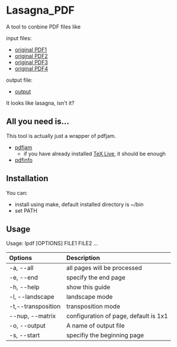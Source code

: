 # Lasagna_PDF

A tool to conbine PDF files like

input files:
- [original PDF1](https://github.com/nukazuka/Lasagna_PDF/blob/master/sample/sample1.pdf)
- [original PDF2](https://github.com/nukazuka/Lasagna_PDF/blob/master/sample/sample2.pdf)
- [original PDF3](https://github.com/nukazuka/Lasagna_PDF/blob/master/sample/sample3.pdf)
- [original PDF4](https://github.com/nukazuka/Lasagna_PDF/blob/master/sample/sample4.pdf)

output file:
- [output](https://github.com/nukazuka/Lasagna_PDF/blob/master/sample/output.pdf)

It looks like lasagna, isn't it?

## All you need is...

This tool is actually just a wrapper of pdfjam.

- [pdfjam](http://www2.warwick.ac.uk/fac/sci/statistics/staff/academic-research/firth/software/pdfjam/)
   - if you have already installed [TeX Live](http://www.tug.org/texlive/), it should be enough
- [pdfinfo](https://poppler.freedesktop.org/)

## Installation

You can:

- install using make, default installed directory is ~/bin
- set PATH

## Usage

Usage: lpdf  [OPTIONS] FILE1 FILE2 ...

| Options         | Description                           |
| :-------------- | :------------------------------------ |
| -a, --all       | all pages will be processed           |
| -e, --end       | specify the end page                  |
| -h, --help      | show this guide                       |
| -l, --landscape | landscape mode                        |
| -t,--transposition | transposition mode                 |
| --nup, --matrix | configuration of page, default is 1x1 |
| -o, --output    | A name of output file                 |
| -s, --start     | specifiy the beginning page           |
